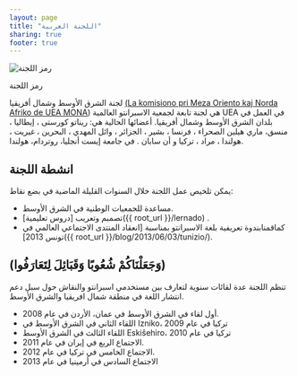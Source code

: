 ```yaml
---
layout: page
title: "اللجنة العربية"
sharing: true
footer: true
---
```


![رمز اللجنة](images/Peacesalam.png)

رمز اللجنة

لجنة الشرق الأوسط وشمال أفريقيا [(La komisiono pri Meza Oriento kaj Norda Afriko de UEA MONA][Vikipedio]) هي لجنة تابعة لجمعية الاسبرانتو العالمية UEA في العمل في بلدان الشرق الأوسط وشمال أفريقيا.
أعضائها الحالية هي: ريناتو كورستى ، إيطاليا ، منسق، ماري هيلين الصحراء ، فرنسا ، بشير  ، الجزائر ، وائل المهدي ، البحرين ، غيريت  ، هولندا ، مراد  ، تركيا و أن سابان . في جامعة إيست أنجليا، روتردام، هولندا.

[Vikipedio]: http://eo.wikipedia.org/wiki/Komisiono_MONA "La komisiono pri Meza Oriento kaj Norda Afriko de UEA MONA"



انشطة اللجنة
------------

يمكن تلخيص عمل اللجنة خلال السنوات القليلة الماضية في بضع نقاط:

* مساعدة للجمعيات الوطنية في الشرق الأوسط.
* تصمبم وتعريب [دروس تعليمية]({{ root_url }}/lernado) .
* كماقمنابندوة تعريفية بلغة الاسبرانتو بمناسبة [انعقاد المنتدى الاجتماعي العالمي في تونس 2013]({{ root_url }}/blog/2013/06/03/tunizio/).

(وَجَعَلْنَاكُمْ شُعُوبًا وَقَبَائِلَ لِتَعَارَفُوا)
----------------------------------------------------


تنظم اللجنة عدة لقائات سنوية لتعارف بين مستخدمي اسبرانتو والنقاش حول سبل دعم انتشار اللغة
في منطقة شمال افريقيا والشرق الأوسط.

- أول لقاء في الشرق الأوسط في عمان، الأردن في عام 2008.
- اللقاء الثاني في الشرق الأوسط في Izniko، تركيا في عام 2009
- اللقاء الثالث في الشرق الأوسط Eskiŝehiro، تركيا في عام 2010
- الاجتماع الربع في إيران في عام 2011.
- الاجتماع الخامس في تركيا في عام 2012.
- الاجتماع السادس في أرمينيا في عام 2013
